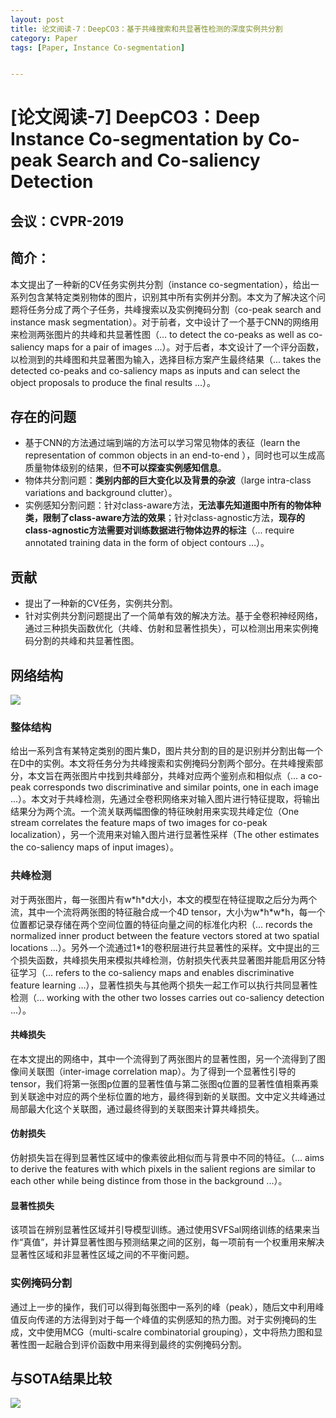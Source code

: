 ```yaml
---
layout: post
title: 论文阅读-7：DeepCO3：基于共峰搜索和共显著性检测的深度实例共分割
category: Paper
tags: [Paper, Instance Co-segmentation]


---
```


# [论文阅读-7] DeepCO3：Deep Instance Co-segmentation by Co-peak Search and Co-saliency Detection

## 会议：CVPR-2019

## 简介：

本文提出了一种新的CV任务实例共分割（instance co-segmentation），给出一系列包含某特定类别物体的图片，识别其中所有实例并分割。本文为了解决这个问题将任务分成了两个子任务，共峰搜索以及实例掩码分割（co-peak search and instance mask segmentation）。对于前者，文中设计了一个基于CNN的网络用来检测两张图片的共峰和共显著性图（... to detect the co-peaks as well as co-saliency maps for a pair of images ...）。对于后者，本文设计了一个评分函数，以检测到的共峰图和共显著图为输入，选择目标方案产生最终结果（... takes the detected co-peaks and co-saliency maps as inputs and can select the object proposals to produce the final results ...）。

## 存在的问题

- 基于CNN的方法通过端到端的方法可以学习常见物体的表征（learn the representation of common objects in an end-to-end ），同时也可以生成高质量物体级别的结果，但**不可以探查实例感知信息**。
- 物体共分割问题：**类别内部的巨大变化以及背景的杂波**（large intra-class variations and background clutter）。
- 实例感知分割问题：针对class-aware方法，**无法事先知道图中所有的物体种类，限制了class-aware方法的效果**；针对class-agnostic方法，**现存的class-agnostic方法需要对训练数据进行物体边界的标注**（... require annotated training data in the form of object contours ...）。

## 贡献

- 提出了一种新的CV任务，实例共分割。
- 针对实例共分割问题提出了一个简单有效的解决方法。基于全卷积神经网络，通过三种损失函数优化（共峰、仿射和显著性损失），可以检测出用来实例掩码分割的共峰和共显著性图。

## 网络结构

![](http://thorraysjtu.github.io/img/20200209/structure.png)

### 整体结构

给出一系列含有某特定类别的图片集D，图片共分割的目的是识别并分割出每一个在D中的实例。本文将任务分为共峰搜索和实例掩码分割两个部分。在共峰搜索部分，本文旨在两张图片中找到共峰部分，共峰对应两个鉴别点和相似点（... a co-peak corresponds two discriminative and similar points, one in each image ...）。本文对于共峰检测，先通过全卷积网络来对输入图片进行特征提取，将输出结果分为两个流。一个流关联两幅图像的特征映射用来实现共峰定位（One stream correlates the feature maps of two images for co-peak localization），另一个流用来对输入图片进行显著性采样（The other estimates the co-saliency maps of input images）。

### 共峰检测

对于两张图片，每一张图片有w\*h\*d大小，本文的模型在特征提取之后分为两个流，其中一个流将两张图的特征融合成一个4D tensor，大小为w\*h\*w\*h，每一个位置都记录存储在两个空间位置的特征向量之间的标准化内积（... records the normalized inner product between the feature vectors stored at two spatial locations ...）。另外一个流通过1\*1的卷积层进行共显著性的采样。文中提出的三个损失函数，共峰损失用来模拟共峰检测，仿射损失代表共显著图并能启用区分特征学习（... refers to the co-saliency maps and enables discriminative feature learning ...），显著性损失与其他两个损失一起工作可以执行共同显著性检测（... working with the other two losses carries out co-saliency detection ...）。

#### 共峰损失

在本文提出的网络中，其中一个流得到了两张图片的显著性图，另一个流得到了图像间关联图（inter-image correlation map）。为了得到一个显著性引导的tensor，我们将第一张图p位置的显著性值与第二张图q位置的显著性值相乘再乘到关联途中对应的两个坐标位置的地方，最终得到新的关联图。文中定义共峰通过局部最大化这个关联图，通过最终得到的关联图来计算共峰损失。

#### 仿射损失

仿射损失旨在得到显著性区域中的像素彼此相似而与背景中不同的特征。（... aims to derive the features with which pixels in the salient regions are similar to each other while being distince from those in the background ...）。

#### 显著性损失

该项旨在辨别显著性区域并引导模型训练。通过使用SVFSal网络训练的结果来当作“真值”，并计算显著性图与预测结果之间的区别，每一项前有一个权重用来解决显著性区域和非显著性区域之间的不平衡问题。

### 实例掩码分割

通过上一步的操作，我们可以得到每张图中一系列的峰（peak），随后文中利用峰值反向传递的方法得到对于每一个峰值的实例感知的热力图。对于实例掩码的生成，文中使用MCG（multi-scalre combinatorial grouping），文中将热力图和显著性图一起融合到评价函数中用来得到最终的实例掩码分割。

## 与SOTA结果比较

![](http://thorraysjtu.github.io/img/20200209/SOTA.png)
